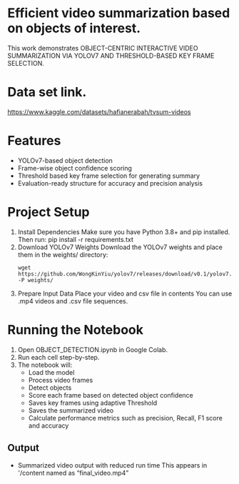 # Efficient video summarization based on objects of interest.

This work demonstrates OBJECT-CENTRIC INTERACTIVE VIDEO SUMMARIZATION VIA YOLOV7 AND THRESHOLD-BASED KEY FRAME SELECTION. 
# Data set link.
  https://www.kaggle.com/datasets/hafianerabah/tvsum-videos

# Features
- YOLOv7-based object detection
- Frame-wise object confidence scoring
- Threshold based key frame selection for generating summary
- Evaluation-ready structure for accuracy and precision analysis
  
# Project Setup

1. Install Dependencies
Make sure you have Python 3.8+ and pip installed. Then run:
pip install -r requirements.txt
2. Download YOLOv7 Weights
Download the YOLOv7 weights and place them in the weights/ directory:
    ```
    wget https://github.com/WongKinYiu/yolov7/releases/download/v0.1/yolov7.pt -P weights/
    ```
3. Prepare Input Data
Place your video  and csv file in contents You can use .mp4 videos and .csv file sequences.

# Running the Notebook
1.	Open OBJECT_DETECTION.ipynb in Google Colab.
2.	Run each cell step-by-step.
3.	The notebook will:
    - Load the model
    - Process video frames
    - Detect objects
    - Score each frame based on detected object confidence
    - Saves key frames using adaptive Threshold
    - Saves the summarized video 
    - Calculate performance metrics such as precision, Recall, F1 score and accuracy
## Output
- Summarized video output with reduced run time This appears  in '/content named as   “final_video.mp4”


